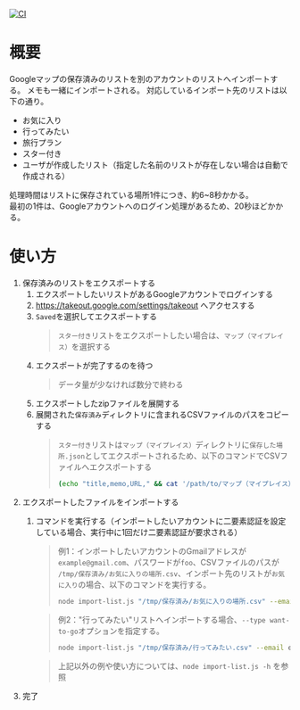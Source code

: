 [![CI](https://github.com/zawataki/google-maps-list-migration/actions/workflows/main.yml/badge.svg)](https://github.com/zawataki/google-maps-list-migration/actions/workflows/main.yml)

# 概要
Googleマップの保存済みのリストを別のアカウントのリストへインポートする。
メモも一緒にインポートされる。
対応しているインポート先のリストは以下の通り。
- お気に入り
- 行ってみたい
- 旅行プラン
- スター付き
- ユーザが作成したリスト（指定した名前のリストが存在しない場合は自動で作成される）

処理時間はリストに保存されている場所1件につき、約6~8秒かかる。  
最初の1件は、Googleアカウントへのログイン処理があるため、20秒ほどかかる。

# 使い方
1. 保存済みのリストをエクスポートする
   1. エクスポートしたいリストがあるGoogleアカウントでログインする
   2. https://takeout.google.com/settings/takeout へアクセスする
   3. `Saved`を選択してエクスポートする
      > `スター付き`リストをエクスポートしたい場合は、`マップ（マイプレイス）`を選択する
   4. エクスポートが完了するのを待つ
      > データ量が少なければ数分で終わる
   5. エクスポートしたzipファイルを展開する
   6. 展開された`保存済み`ディレクトリに含まれるCSVファイルのパスをコピーする
      > `スター付き`リストは`マップ（マイプレイス）`ディレクトリに`保存した場所.json`としてエクスポートされるため、以下のコマンドでCSVファイルへエクスポートする
      > ```sh
      > (echo "title,memo,URL," && cat '/path/to/マップ（マイプレイス）/保存した場所.json' | jq -r '.features[].properties | [.Title, "", ."Google Maps URL", ""] | @csv') > example.csv
      > ```
2. エクスポートしたファイルをインポートする
   1. コマンドを実行する（インポートしたいアカウントに二要素認証を設定している場合、実行中に1回だけ二要素認証が要求される）
      > 例1：インポートしたいアカウントのGmailアドレスが`example@gmail.com`、パスワードが`foo`、CSVファイルのパスが `/tmp/保存済み/お気に入りの場所.csv`、インポート先のリストが`お気に入り`の場合、以下のコマンドを実行する。
      > ```sh
      > node import-list.js "/tmp/保存済み/お気に入りの場所.csv" --email example@gmail.com --pass foo
      > ```

      > 例2："行ってみたい"リストへインポートする場合、`--type want-to-go`オプションを指定する。
      > ```sh
      > node import-list.js "/tmp/保存済み/行ってみたい.csv" --email example@gmail.com --pass foo --type want-to-go
      > ```

      > 上記以外の例や使い方については、`node import-list.js -h` を参照
3. 完了
